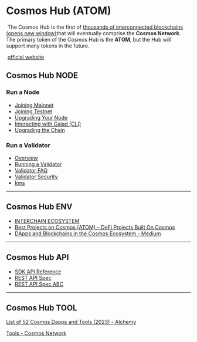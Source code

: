 # Cosmos Hub (ATOM)

​	The Cosmos Hub is the first of [thousands of interconnected blockchains (opens new window)](https://cosmos.network/)that will eventually comprise the **Cosmos Network**. The primary token of the Cosmos Hub is the **ATOM**, but the Hub will support many tokens in the future.

​	[official website](https://hub.cosmos.network/)

## Cosmos Hub NODE

### Run a Node

- [Joining Mainnet](https://hub.cosmos.network/main/hub-tutorials/join-mainnet.html#)
- [Joining Testnet](https://hub.cosmos.network/main/hub-tutorials/join-mainnet.html#)
- [Upgrading Your Node](https://hub.cosmos.network/main/hub-tutorials/join-mainnet.html#)
- [Interacting with Gaiad (CLI)](https://hub.cosmos.network/main/hub-tutorials/join-mainnet.html#)
- [Upgrading the Chain](https://hub.cosmos.network/main/hub-tutorials/join-mainnet.html#)

### Run a Validator

- [Overview](https://hub.cosmos.network/main/hub-tutorials/join-mainnet.html#)
- [Running a Validator](https://hub.cosmos.network/main/hub-tutorials/join-mainnet.html#)
- [Validator FAQ](https://hub.cosmos.network/main/hub-tutorials/join-mainnet.html#)
- [Validator Security](https://hub.cosmos.network/main/hub-tutorials/join-mainnet.html#)
- [kms](https://hub.cosmos.network/main/hub-tutorials/join-mainnet.html#)

------

## Cosmos Hub ENV

- [INTERCHAIN ECOSYSTEM](https://cosmos.network/ecosystem/apps/)
- [Best Projects on Cosmos (ATOM) – DeFi Projects Built On Cosmos](https://captainaltcoin.com/cosmos-coins/)
- [DApps and Blockchains in the Cosmos Ecosystem - Medium](https://medium.com/stakin/dapps-and-blockchains-built-on-the-cosmos-ecosystem-31731494570b)

------

## Cosmos Hub API

- [SDK API Reference](https://godoc.org/github.com/cosmos/cosmos-sdk)
- [REST API Spec](https://cosmos.network/rpc/)
- [REST API Spec ABC](https://cosmos.network/rpc/)

------

## Cosmos Hub TOOL

[List of 52 Cosmos Dapps and Tools (2023) - Alchemy](https://www.alchemy.com/ecosystem/cosmos)

[Tools - Cosmos Network](https://v1.cosmos.network/tools)